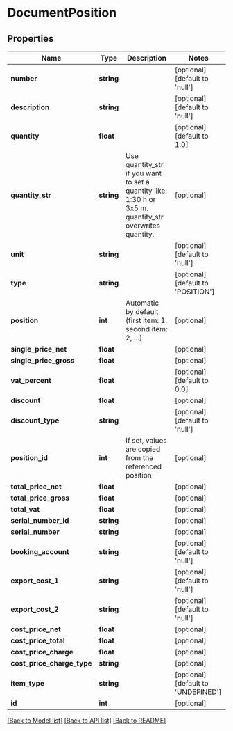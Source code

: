 # DocumentPosition

## Properties
Name | Type | Description | Notes
------------ | ------------- | ------------- | -------------
**number** | **string** |  | [optional] [default to 'null']
**description** | **string** |  | [optional] [default to 'null']
**quantity** | **float** |  | [optional] [default to 1.0]
**quantity_str** | **string** | Use quantity_str if you want to set a quantity like: 1:30 h or 3x5 m. quantity_str overwrites quantity. | [optional] 
**unit** | **string** |  | [optional] [default to 'null']
**type** | **string** |  | [optional] [default to 'POSITION']
**position** | **int** | Automatic by default (first item: 1, second item: 2, ...) | [optional] 
**single_price_net** | **float** |  | [optional] 
**single_price_gross** | **float** |  | [optional] 
**vat_percent** | **float** |  | [optional] [default to 0.0]
**discount** | **float** |  | [optional] 
**discount_type** | **string** |  | [optional] [default to 'null']
**position_id** | **int** | If set, values are copied from the referenced position | [optional] 
**total_price_net** | **float** |  | [optional] 
**total_price_gross** | **float** |  | [optional] 
**total_vat** | **float** |  | [optional] 
**serial_number_id** | **string** |  | [optional] 
**serial_number** | **string** |  | [optional] 
**booking_account** | **string** |  | [optional] [default to 'null']
**export_cost_1** | **string** |  | [optional] [default to 'null']
**export_cost_2** | **string** |  | [optional] [default to 'null']
**cost_price_net** | **float** |  | [optional] 
**cost_price_total** | **float** |  | [optional] 
**cost_price_charge** | **float** |  | [optional] 
**cost_price_charge_type** | **string** |  | [optional] 
**item_type** | **string** |  | [optional] [default to 'UNDEFINED']
**id** | **int** |  | [optional] 

[[Back to Model list]](../README.md#documentation-for-models) [[Back to API list]](../README.md#documentation-for-api-endpoints) [[Back to README]](../README.md)


